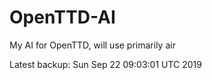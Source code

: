 # OpenTTD-AI
My AI for OpenTTD, will use primarily air

Latest backup: Sun Sep 22 09:03:01 UTC 2019
